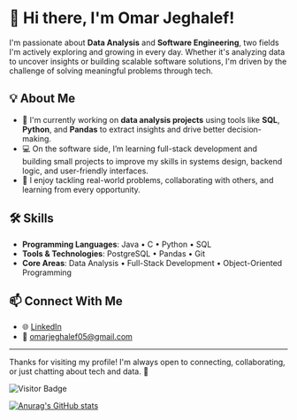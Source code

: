 # 👋 Hi there, I'm Omar Jeghalef!

I'm passionate about **Data Analysis** and **Software Engineering**, two fields I'm actively exploring and growing in every day. Whether it's analyzing data to uncover insights or building scalable software solutions, I'm driven by the challenge of solving meaningful problems through tech.

## 💡 About Me

- 🧠 I'm currently working on **data analysis projects** using tools like **SQL**, **Python**, and **Pandas** to extract insights and drive better decision-making.
- 💻 On the software side, I’m learning full-stack development and building small projects to improve my skills in systems design, backend logic, and user-friendly interfaces.
- 🚀 I enjoy tackling real-world problems, collaborating with others, and learning from every opportunity.

## 🛠️ Skills

- **Programming Languages**: Java • C • Python • SQL
- **Tools & Technologies**: PostgreSQL • Pandas • Git
- **Core Areas**: Data Analysis • Full-Stack Development • Object-Oriented Programming

## 📫 Connect With Me

- 🌐 [LinkedIn](https://www.linkedin.com/in/omar-jeghalef)
- 📧 [omarjeghalef05@gmail.com](mailto:omarjeghalef05@gmail.com)

---

Thanks for visiting my profile! I'm always open to connecting, collaborating, or just chatting about tech and data. 🚀

![Visitor Badge](https://komarev.com/ghpvc/?username=omarjeghalef&label=Profile%20Views&color=0e75b6&style=flat)


[![Anurag's GitHub stats](https://github-readme-stats.vercel.app/api?username=OmarJeghale)](https://github.com/OmarJeghale/github-readme-stats)
